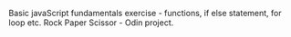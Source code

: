 Basic javaScript fundamentals exercise - functions, if else statement, for loop etc.
Rock Paper Scissor - Odin project.